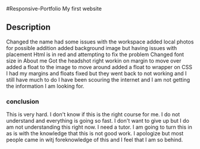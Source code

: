 #Responsive-Portfolio
My first website

## Description
Changed the name
had some issues with the workspace
added local photos for possible addition
added background image but having issues with placement
Html is in red and attempting to fix the problem
Changed font size in About me
Got the headshot right workin on margin to move over
added a float to the image to move around
added a float to wrapper on CSS
I had my margins and floats fixed but they went back to not working and I still have much to do
I have been scouring the internet and I am not getting the information I am looking for.


### conclusion
This is very hard. I don't know if this is the right course for me. I do not understand and everything is going so fast. I don't want to give up but I do am not understanding this right now. I need a tutor. I am going to turn this in as is with the knowledge that this is not good work. I apologize but most people came in witj foreknowledge of this and I feel that I am so behind. 


